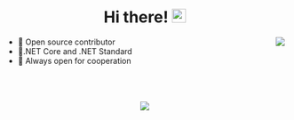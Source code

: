 <div align="center">
   <h1>Hi there! <img src="https://media.giphy.com/media/hvRJCLFzcasrR4ia7z/giphy.gif" width="25px"></h1>
</div>

<img align="right" src="https://github-readme-stats.vercel.app/api?username=eneskaracomak&count_private=true&show_icons=true&hide_title=true&hide=stars&theme=dark" />

- 👀 Open source contributor
- 👾.NET Core and .NET Standard
- 🤝 Always open for cooperation

<br>
<br>
<br>

<div align="center">
   <img src="https://github-profile-trophy.vercel.app/?username=eneskaracomak&theme=flat&no-frame=true&margin-w=30" />
</div>



